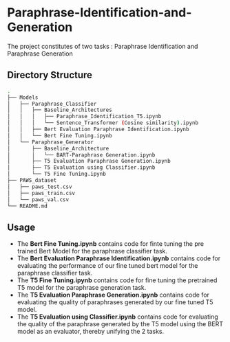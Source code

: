 # Paraphrase-Identification-and-Generation

The project constitutes of two tasks : Paraphrase Identification and Paraphrase Generation

## Directory Structure
```bash
.
├── Models
│   ├── Paraphrase_Classifier
│   │   ├── Baseline_Architectures
│   │   │   ├── Paraphrase_Identification_T5.ipynb 
│   │   │   └── Sentence_Transformer (Cosine similarity).ipynb
│   │   ├── Bert Evaluation Paraphrase Identification.ipynb
│   │   └── Bert Fine Tuning.ipynb
│   └── Paraphrase_Generator
│       ├── Baseline_Architecture
│       │   └── BART-Paraphrase Generation.ipynb
│       ├── T5 Evaluation Paraphrase Generation.ipynb
│       ├── T5 Evaluation using Classifier.ipynb
│       └── T5 Fine Tuning.ipynb
├── PAWS_dataset
│   ├── paws_test.csv
│   ├── paws_train.csv
│   └── paws_val.csv
└── README.md

```
## Usage

- The **Bert Fine Tuning.ipynb** contains code for finte tuning the pre trained Bert Model for the paraphrase classifier task.
- The **Bert Evaluation Paraphrase Identification.ipynb** contains code for evaluating the performance of our fine tuned bert model for the paraphrase classifier task.
- The **T5 Fine Tuning.ipynb** contains code for fine tuning the pretrained T5 model for the paraphrase generation task.
- The **T5 Evaluation Paraphrase Generation.ipynb** contains code for evaluating the quality of paraphrases generated by our fine tuned T5 model.
- The **T5 Evaluation using Classifier.ipynb** contains code for evaluating the quality of the paraphrase generated by the T5 model using the BERT model as an evaluator, thereby unifying the 2 tasks.
